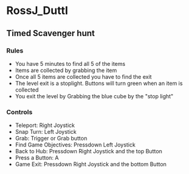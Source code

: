 # RossJ_DuttI 

## Timed Scavenger hunt
### Rules
- You have 5 minutes to find all 5 of the items
- Items are collected by grabbing the item
- Once all 5 items are collected  you have to find the exit
- The level exit is a stoplight. Buttons will turn green when an item is collected
- You exit the level by Grabbing the blue cube by the "stop light"

### Controls
- Teleport: Right Joystick
- Snap Turn: Left Joystick
- Grab: Trigger or Grab button
- Find Game Objectives: Pressdown Left Joystick
- Back to Hub: Pressdown Right Joystick and the top Button
- Press a Button: A
- Game Exit: Pressdown Right Joystick and the bottom Button